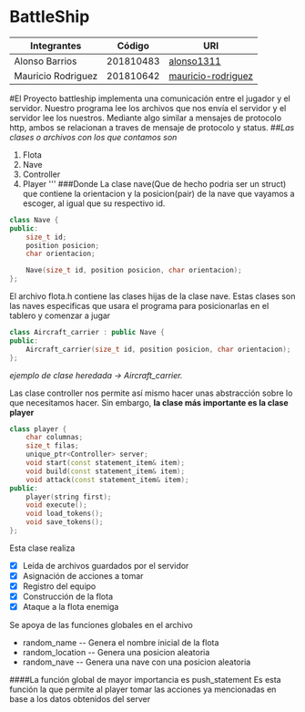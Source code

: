 # BattleShip

|Integrantes|Código|URI|
|-----------|------|---|
|Alonso Barrios|201810483|[alonso1311](https://github.com/alonso1311)
|Mauricio Rodriguez|201810642|[mauricio-rodriguez](https://github.com/mauricio-rodriguez)
#El Proyecto battleship implementa una comunicación entre el jugador y el servidor. 
Nuestro programa lee los archivos que nos envía el servidor y el servidor lee los nuestros. Mediante algo similar 
a mensajes de protocolo http, ambos se relacionan a traves de mensaje de protocolo y status.
##*Las clases o archivos con los que contamos son*
1. Flota
2. Nave
3. Controller 
4. Player 
'''
###Donde
La clase nave(Que de hecho podria ser un struct) que contiene la orientacion y la posicion(pair) de la nave que vayamos a escoger,
al igual que su respectivo id.
```c++
class Nave {
public:
    size_t id;
    position posicion; 
    char orientacion;

    Nave(size_t id, position posicion, char orientacion);
};
```
El archivo flota.h contiene las clases hijas de la clase nave. Estas clases son las naves especificas que usara el programa
para posicionarlas en el tablero y comenzar a jugar 
```c++
class Aircraft_carrier : public Nave {
public:
    Aircraft_carrier(size_t id, position posicion, char orientacion); 
};
```
*ejemplo de clase heredada -> Aircraft_carrier.* 

Las clase controller nos permite así mismo hacer unas abstracción sobre 
lo que necesitamos hacer. Sin embargo, **la clase más importante es la clase player**

```c++
class player {
    char columnas;
    size_t filas;
    unique_ptr<Controller> server;
    void start(const statement_item& item);
    void build(const statement_item& item);
    void attack(const statement_item& item);
public:
    player(string first);
    void execute();
    void load_tokens();
    void save_tokens();
};
```
Esta clase realiza
- [x] Leída de archivos guardados por el servidor
- [x] Asignación de acciones a tomar
- [x] Registro del equipo
- [x] Construcción de la flota
- [x] Ataque a la flota enemiga

Se apoya de las funciones globales en el archivo
* random_name -- Genera el nombre inicial de la flota
* random_location -- Genera una posicion aleatoria
* random_nave -- Genera una nave con una posicion aleatoria

####La función global de mayor importancia es push_statement
Es esta función la que permite al player tomar las acciones ya
mencionadas en base 
a los datos obtenidos del server



